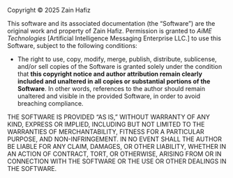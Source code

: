 Copyright © 2025 Zain Hafiz

This software and its associated documentation (the “Software”) are the original work and property of Zain Hafiz. Permission is granted to *AiME Technologies* [Artificial Intelligence Messaging Enterprise LLC.] to use this Software, subject to the following conditions:

- The right to use, copy, modify, merge, publish, distribute, sublicense, and/or sell copies of the Software is granted solely under the condition that **this copyright notice and author attribution remain clearly included and unaltered in all copies or substantial portions of the Software**. In other words, references to the author should remain unaltered and visible in the provided Software, in order to avoid breaching compliance.

THE SOFTWARE IS PROVIDED “AS IS,” WITHOUT WARRANTY OF ANY KIND, EXPRESS OR IMPLIED, INCLUDING BUT NOT LIMITED TO THE WARRANTIES OF MERCHANTABILITY, FITNESS FOR A PARTICULAR PURPOSE, AND NON-INFRINGEMENT. IN NO EVENT SHALL THE AUTHOR BE LIABLE FOR ANY CLAIM, DAMAGES, OR OTHER LIABILITY, WHETHER IN AN ACTION OF CONTRACT, TORT, OR OTHERWISE, ARISING FROM OR IN CONNECTION WITH THE SOFTWARE OR THE USE OR OTHER DEALINGS IN THE SOFTWARE.
